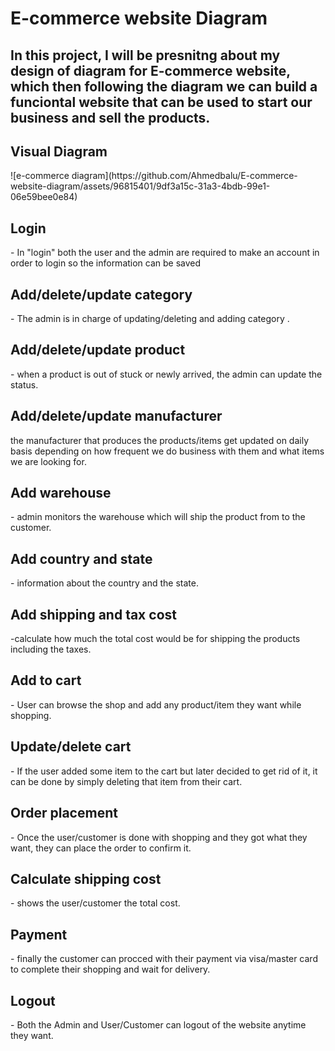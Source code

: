 <h1>E-commerce website Diagram</h1>
<h2>In this project, I will be presnitng about my design of diagram for E-commerce website, which then following the diagram we can build a funciontal website that can be used to start our business and sell the products. </h2>
<h2>Visual Diagram</h2>
![e-commerce diagram](https://github.com/Ahmedbalu/E-commerce-website-diagram/assets/96815401/9df3a15c-31a3-4bdb-99e1-06e59bee0e84)
<h2>Login</h2>
- In "login" both the user and the admin are required to make an account in order to login so the information can be saved
<h2>Add/delete/update category</h2>
- The admin is in charge of updating/deleting and adding category .
<h2>Add/delete/update product</h2>
- when a product is out of stuck or newly arrived, the admin can update the status.
<h2>Add/delete/update manufacturer</h2>
the manufacturer that produces the products/items get updated on daily basis depending on how frequent we do business with them and what items we are looking for.
<h2>Add warehouse</h2>
- admin monitors the warehouse which will ship the product from to the customer.
<h2>Add country and state</h2>
- information about the country and the state.
<h2>Add shipping and tax cost</h2>
-calculate how much the total cost would be for shipping the products including the taxes.
<h2>Add to cart</h2>
- User can browse the shop and add any product/item they want while shopping.
<h2>Update/delete cart</h2>
- If the user added some item to the cart but later decided to get rid of it, it can be done by simply deleting that item from their cart.
<h2>Order placement</h2>
- Once the user/customer is done with shopping and they got what they want, they can place the order to confirm it.
<h2>Calculate shipping cost</h2>
- shows the user/customer the total cost.
<h2>Payment</h2>
- finally the customer can procced with their payment via visa/master card to complete their shopping and wait for delivery.
<h2>Logout</h2>
- Both the Admin and User/Customer can logout of the website anytime they want.
